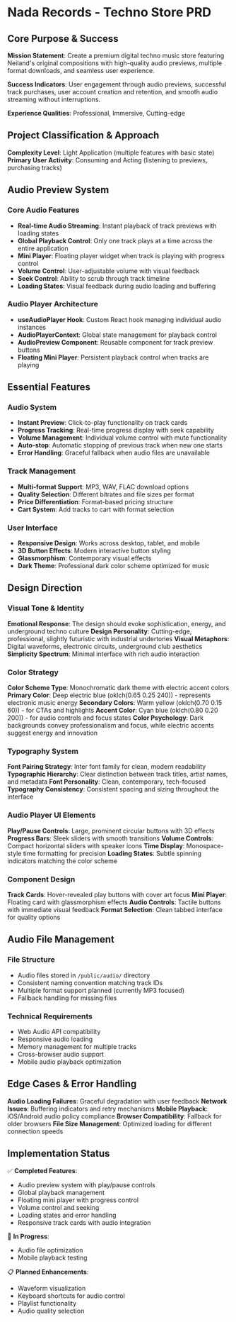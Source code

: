# Nada Records - Techno Store PRD

## Core Purpose & Success

**Mission Statement**: Create a premium digital techno music store featuring Neiland's original compositions with high-quality audio previews, multiple format downloads, and seamless user experience.

**Success Indicators**: User engagement through audio previews, successful track purchases, user account creation and retention, and smooth audio streaming without interruptions.

**Experience Qualities**: Professional, Immersive, Cutting-edge

## Project Classification & Approach

**Complexity Level**: Light Application (multiple features with basic state)
**Primary User Activity**: Consuming and Acting (listening to previews, purchasing tracks)

## Audio Preview System

### Core Audio Features
- **Real-time Audio Streaming**: Instant playback of track previews with loading states
- **Global Playback Control**: Only one track plays at a time across the entire application
- **Mini Player**: Floating player widget when track is playing with progress control
- **Volume Control**: User-adjustable volume with visual feedback
- **Seek Control**: Ability to scrub through track timeline
- **Loading States**: Visual feedback during audio loading and buffering

### Audio Player Architecture
- **useAudioPlayer Hook**: Custom React hook managing individual audio instances
- **AudioPlayerContext**: Global state management for playback control
- **AudioPreview Component**: Reusable component for track preview buttons
- **Floating Mini Player**: Persistent playback control when tracks are playing

## Essential Features

### Audio System
- **Instant Preview**: Click-to-play functionality on track cards
- **Progress Tracking**: Real-time progress display with seek capability
- **Volume Management**: Individual volume control with mute functionality
- **Auto-stop**: Automatic stopping of previous track when new one starts
- **Error Handling**: Graceful fallback when audio files are unavailable

### Track Management
- **Multi-format Support**: MP3, WAV, FLAC download options
- **Quality Selection**: Different bitrates and file sizes per format
- **Price Differentiation**: Format-based pricing structure
- **Cart System**: Add tracks to cart with format selection

### User Interface
- **Responsive Design**: Works across desktop, tablet, and mobile
- **3D Button Effects**: Modern interactive button styling
- **Glassmorphism**: Contemporary visual effects
- **Dark Theme**: Professional dark color scheme optimized for music

## Design Direction

### Visual Tone & Identity
**Emotional Response**: The design should evoke sophistication, energy, and underground techno culture
**Design Personality**: Cutting-edge, professional, slightly futuristic with industrial undertones
**Visual Metaphors**: Digital waveforms, electronic circuits, underground club aesthetics
**Simplicity Spectrum**: Minimal interface with rich audio interaction

### Color Strategy
**Color Scheme Type**: Monochromatic dark theme with electric accent colors
**Primary Color**: Deep electric blue (oklch(0.65 0.25 240)) - represents electronic music energy
**Secondary Colors**: Warm yellow (oklch(0.70 0.15 60)) - for CTAs and highlights
**Accent Color**: Cyan blue (oklch(0.80 0.20 200)) - for audio controls and focus states
**Color Psychology**: Dark backgrounds convey professionalism and focus, while electric accents suggest energy and innovation

### Typography System
**Font Pairing Strategy**: Inter font family for clean, modern readability
**Typographic Hierarchy**: Clear distinction between track titles, artist names, and metadata
**Font Personality**: Clean, contemporary, tech-focused
**Typography Consistency**: Consistent spacing and sizing throughout the interface

### Audio Player UI Elements
**Play/Pause Controls**: Large, prominent circular buttons with 3D effects
**Progress Bars**: Sleek sliders with smooth transitions
**Volume Controls**: Compact horizontal sliders with speaker icons
**Time Display**: Monospace-style time formatting for precision
**Loading States**: Subtle spinning indicators matching the color scheme

### Component Design
**Track Cards**: Hover-revealed play buttons with cover art focus
**Mini Player**: Floating card with glassmorphism effects
**Audio Controls**: Tactile buttons with immediate visual feedback
**Format Selection**: Clean tabbed interface for quality options

## Audio File Management

### File Structure
- Audio files stored in `/public/audio/` directory
- Consistent naming convention matching track IDs
- Multiple format support planned (currently MP3 focused)
- Fallback handling for missing files

### Technical Requirements
- Web Audio API compatibility
- Responsive audio loading
- Memory management for multiple tracks
- Cross-browser audio support
- Mobile audio playback optimization

## Edge Cases & Error Handling

**Audio Loading Failures**: Graceful degradation with user feedback
**Network Issues**: Buffering indicators and retry mechanisms
**Mobile Playback**: iOS/Android audio policy compliance
**Browser Compatibility**: Fallback for older browsers
**File Size Management**: Optimized loading for different connection speeds

## Implementation Status

✅ **Completed Features**:
- Audio preview system with play/pause controls
- Global playback management
- Floating mini player with progress control
- Volume control and seeking
- Loading states and error handling
- Responsive track cards with audio integration

🔄 **In Progress**:
- Audio file optimization
- Mobile playback testing

📋 **Planned Enhancements**:
- Waveform visualization
- Keyboard shortcuts for audio control
- Playlist functionality
- Audio quality selection